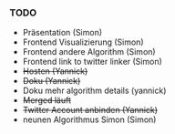 ### TODO

- Präsentation (Simon)
- Frontend Visualizierung (Simon)
- Frontend andere Algorithm (Simon)
- Frontend link to twitter linker (Simon)
- ~~Hosten (Yannick)~~
- ~~Doku (Yannick)~~
- Doku mehr algorithm details (yannick)
- ~~Merged läuft~~
- ~~Twitter Account anbinden (Yannick)~~
- neunen Algorithmus Simon (Simon)
